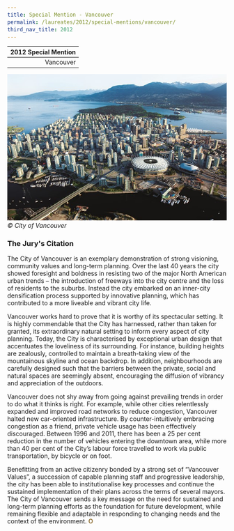 ```yaml
---
title: Special Mention - Vancouver
permalink: /laureates/2012/special-mentions/vancouver/
third_nav_title: 2012
---
```


| 2012 Special Mention | 
|---:|
| Vancouver | 

![Vancouver](/images/special-mentions/vancouver.jpg)
_© City of Vancouver_

### **The Jury's Citation**
The City of Vancouver is an exemplary demonstration of strong visioning, community values and long-term planning. Over the last 40 years the city showed foresight and boldness in resisting two of the major North American urban trends – the introduction of freeways into the city centre and the loss of residents to the suburbs. Instead the city embarked on an inner-city densification process supported by innovative planning, which has contributed to a more liveable and vibrant city life.

Vancouver works hard to prove that it is worthy of its spectacular setting. It is highly commendable that the City has harnessed, rather than taken for granted, its extraordinary natural setting to inform every aspect of city planning. Today, the City is characterised by exceptional urban design that accentuates the loveliness of its surrounding. For instance, building heights are zealously, controlled to maintain a breath-taking view of the mountainous skyline and ocean backdrop. In addition, neighbourhoods are carefully designed such that the barriers between the private, social and natural spaces are seemingly absent, encouraging the diffusion of vibrancy and appreciation of the outdoors.

Vancouver does not shy away from going against prevailing trends in order to do what it thinks is right. For example, while other cities relentlessly expanded and improved road networks to reduce congestion, Vancouver halted new car-oriented infrastructure. By counter-intuitively embracing congestion as a friend, private vehicle usage has been effectively discouraged. Between 1996 and 2011, there has been a 25 per cent reduction in the number of vehicles entering the downtown area, while more than 40 per cent of the City’s labour force travelled to work via public transportation, by bicycle or on foot.

Benefitting from an active citizenry bonded by a strong set of “Vancouver Values”, a succession of capable planning staff and progressive leadership, the city has been able to institutionalise key processes and continue the sustained implementation of their plans across the terms of several mayors. The City of Vancouver sends a key message on the need for sustained and long-term planning efforts as the foundation for future development, while remaining flexible and adaptable in responding to changing needs and the context of the environment. **<font color="#967942">O</font>**
